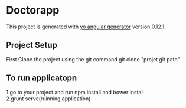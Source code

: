 # Doctorapp

This project is generated with [yo angular generator](https://github.com/yeoman/generator-angular)
version 0.12.1.

## Project Setup
First Clone the project using the git command 
  git clone "projet git path"
  
## To run applicatopn
 1.go to your project and run npm install and bower install <br/>
 2.grunt serve(ruinning application)
